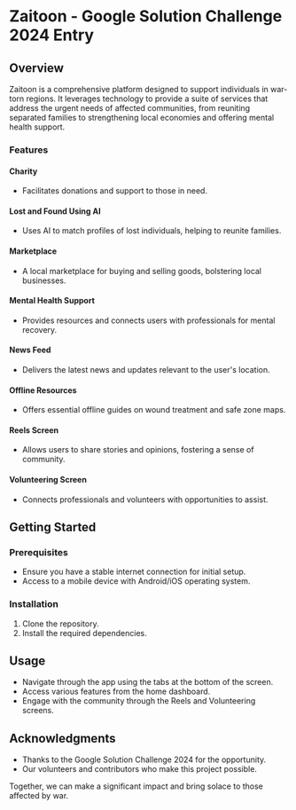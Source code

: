 # Zaitoon - Google Solution Challenge 2024 Entry

## Overview
Zaitoon is a comprehensive platform designed to support individuals in war-torn regions. It leverages technology to provide a suite of services that address the urgent needs of affected communities, from reuniting separated families to strengthening local economies and offering mental health support.

### Features

#### Charity
- Facilitates donations and support to those in need.

#### Lost and Found Using AI
- Uses AI to match profiles of lost individuals, helping to reunite families.

#### Marketplace
- A local marketplace for buying and selling goods, bolstering local businesses.

#### Mental Health Support
- Provides resources and connects users with professionals for mental recovery.

#### News Feed
- Delivers the latest news and updates relevant to the user's location.

#### Offline Resources
- Offers essential offline guides on wound treatment and safe zone maps.

#### Reels Screen
- Allows users to share stories and opinions, fostering a sense of community.

#### Volunteering Screen
- Connects professionals and volunteers with opportunities to assist.

## Getting Started

### Prerequisites
- Ensure you have a stable internet connection for initial setup.
- Access to a mobile device with Android/iOS operating system.

### Installation
1. Clone the repository.
2. Install the required dependencies.

## Usage
- Navigate through the app using the tabs at the bottom of the screen.
- Access various features from the home dashboard.
- Engage with the community through the Reels and Volunteering screens.

## Acknowledgments
- Thanks to the Google Solution Challenge 2024 for the opportunity.
- Our volunteers and contributors who make this project possible.

Together, we can make a significant impact and bring solace to those affected by war.
